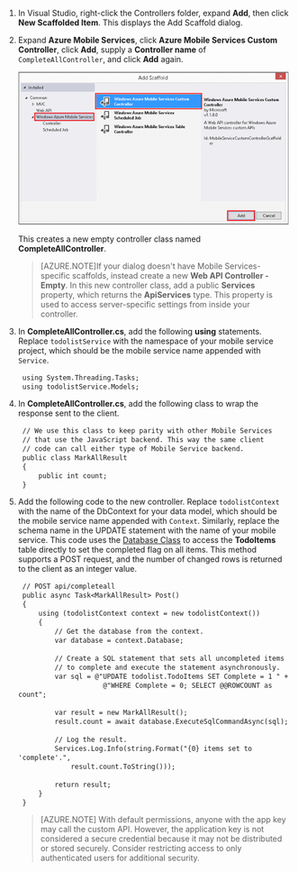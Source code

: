 

1. In Visual Studio, right-click the Controllers folder, expand **Add**, then click **New Scaffolded Item**. This displays the Add Scaffold dialog.

2. Expand **Azure Mobile Services**, click **Azure Mobile Services Custom Controller**,  click **Add**, supply a **Controller name** of `CompleteAllController`, and click **Add** again.

	![Web API Add Scaffold dialog](./media/mobile-services-dotnet-backend-create-custom-api/add-custom-api-controller.png)

	This creates a new empty controller class named **CompleteAllController**.

	>[AZURE.NOTE]If your dialog doesn't have Mobile Services-specific scaffolds, instead create a new **Web API Controller - Empty**. In this new controller class, add a public **Services** property, which returns the **ApiServices** type. This property is used to access server-specific settings from inside your controller.

3. In **CompleteAllController.cs**, add the following **using** statements. 	Replace `todolistService` with the namespace of your mobile service project, which should be the mobile service name appended with `Service`.

		using System.Threading.Tasks;
		using todolistService.Models;

4. In **CompleteAllController.cs**, add the following class to wrap the response sent to the client.

        // We use this class to keep parity with other Mobile Services
        // that use the JavaScript backend. This way the same client
        // code can call either type of Mobile Service backend.
        public class MarkAllResult
        {
            public int count;
        }

5. Add the following code to the new controller. Replace `todolistContext` with the name of the DbContext for your data model, which should be the mobile service name appended with `Context`. Similarly, replace the schema name in the UPDATE statement with the name of your mobile service. This code uses the [Database Class](http://msdn.microsoft.com/library/system.data.entity.database.aspx) to access the **TodoItems** table directly to set the completed flag on all items. This method supports a POST request, and the number of changed rows is returned to the client as an integer value.


	    // POST api/completeall
        public async Task<MarkAllResult> Post()
        {
            using (todolistContext context = new todolistContext())
            {
                // Get the database from the context.
                var database = context.Database;

                // Create a SQL statement that sets all uncompleted items
                // to complete and execute the statement asynchronously.
                var sql = @"UPDATE todolist.TodoItems SET Complete = 1 " +
                            @"WHERE Complete = 0; SELECT @@ROWCOUNT as count";

                var result = new MarkAllResult();
                result.count = await database.ExecuteSqlCommandAsync(sql);

                // Log the result.
                Services.Log.Info(string.Format("{0} items set to 'complete'.",
                    result.count.ToString()));

                return result;
            }
        }

	> [AZURE.NOTE] With default permissions, anyone with the app key may call the custom API. However, the application key is not considered a secure credential because it may not be distributed or stored securely. Consider restricting access to only authenticated users for additional security.
